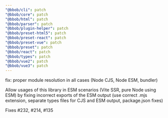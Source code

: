 ```yaml
---
"@bbob/cli": patch
"@bbob/core": patch
"@bbob/html": patch
"@bbob/parser": patch
"@bbob/plugin-helper": patch
"@bbob/preset-html5": patch
"@bbob/preset-react": patch
"@bbob/preset-vue": patch
"@bbob/preset": patch
"@bbob/react": patch
"@bbob/types": patch
"@bbob/vue2": patch
"@bbob/vue3": patch
---
```


fix: proper module resolution in all cases (Node CJS, Node ESM, bundler)

Allow usages of this library in ESM scenarios (Vite SSR, pure Node using ESM) by fixing incorrect exports of the ESM output (use correct .mjs extension, separate types files for CJS and ESM output, package.json fixes)

Fixes #232, #214, #135
